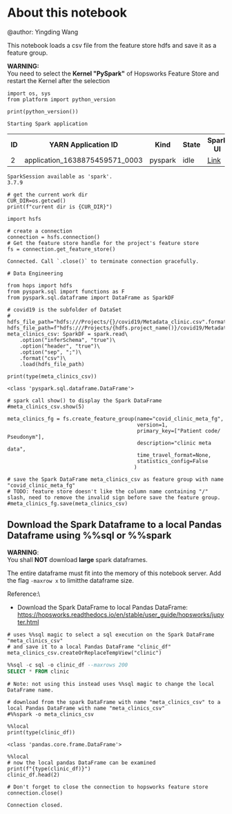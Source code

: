 # About this notebook

@author: Yingding Wang

This notebook loads a csv file from the feature store hdfs and save it as a feature group.

**WARNING:**\
You need to select the **Kernel "PySpark"** of Hopsworks Feature Store and restart the Kernel after the selection


```pyspark
import os, sys
from platform import python_version

print(python_version())
```

    Starting Spark application



<table>
<tr><th>ID</th><th>YARN Application ID</th><th>Kind</th><th>State</th><th>Spark UI</th><th>Driver log</th></tr><tr><td>2</td><td>application_1638875459571_0003</td><td>pyspark</td><td>idle</td><td><a target="_blank" href="/hopsworks-api/yarnui/https://resourcemanager.service.consul:8089/proxy/application_1638875459571_0003/">Link</a></td><td><a target="_blank" href="/hopsworks-api/yarnui/https://srvchildre22:8044/node/containerlogs/container_e08_1638875459571_0003_01_000001/dzkj_ml_pipeline__yingding">Link</a></td></tr></table>


    SparkSession available as 'spark'.
    3.7.9


```pyspark
# get the current work dir
CUR_DIR=os.getcwd()
print(f"current dir is {CUR_DIR}")
```


```pyspark
import hsfs
```


```pyspark
# create a connection
connection = hsfs.connection()
# Get the feature store handle for the project's feature store
fs = connection.get_feature_store()
```

    Connected. Call `.close()` to terminate connection gracefully.


```pyspark
# Data Engineering

from hops import hdfs
from pyspark.sql import functions as F
from pyspark.sql.dataframe import DataFrame as SparkDF
```


```pyspark
# covid19 is the subfolder of DataSet
# hdfs_file_path="hdfs:///Projects/{}/covid19/Metadata_clinic.csv".format(hdfs.project_name())
hdfs_file_path=f"hdfs:///Projects/{hdfs.project_name()}/covid19/Metadata_clinic.csv"
meta_clinics_csv: SparkDF = spark.read\
    .option("inferSchema", "true")\
    .option("header", "true")\
    .option("sep", ";")\
    .format("csv")\
    .load(hdfs_file_path)
```


```pyspark
print(type(meta_clinics_csv))
```

    <class 'pyspark.sql.dataframe.DataFrame'>


```pyspark
# spark call show() to display the Spark DataFrame
#meta_clinics_csv.show(5)
```


```pyspark
meta_clinics_fg = fs.create_feature_group(name="covid_clinic_meta_fg", 
                                          version=1, 
                                          primary_key=["Patient code/ Pseudonym"],
                                          description="clinic meta data",
                                          time_travel_format=None,
                                          statistics_config=False
                                         )
```


```pyspark
# save the Spark DataFrame meta_clinics_csv as feature group with name "covid_clinic_meta_fg"
# TODO: feature store doesn't like the column name containing "/" slash, need to remove the invalid sign before save the feature group.
#meta_clinics_fg.save(meta_clinics_csv)
```

## Download the Spark Dataframe to a local Pandas Dataframe using %%sql or %%spark

**WARNING**:\
You shall **NOT** download **large** spark dataframes.

The entire dataframe must fit into the memory of this notebook server. Add the flag `-maxrow x` to limitthe dataframe size.

Reference:\
* Download the Spark DataFrame to local Pandas DataFrame: https://hopsworks.readthedocs.io/en/stable/user_guide/hopsworks/jupyter.html



```pyspark
# uses %%sql magic to select a sql execution on the Spark DataFrame "meta_clinics_csv" 
# and save it to a local Pandas DataFrame "clinic_df"
meta_clinics_csv.createOrReplaceTempView("clinic")
```


```sql
%%sql -c sql -o clinic_df --maxrows 200
SELECT * FROM clinic
```


```pyspark
# Note: not using this instead uses %%sql magic to change the local DataFrame name.

# download from the spark DataFrame with name "meta_clinics_csv" to a local Pandas DataFrame with name "meta_clinics_csv"
#%%spark -o meta_clinics_csv
```


```pyspark
%%local
print(type(clinic_df))
```

    <class 'pandas.core.frame.DataFrame'>



```pyspark
%%local
# now the local pandas DataFrame can be examined
print(f"{type(clinic_df)}")
clinic_df.head(2)
```


```pyspark
# Don't forget to close the connection to hopsworks feature store
connection.close()
```

    Connection closed.


```pyspark

```
